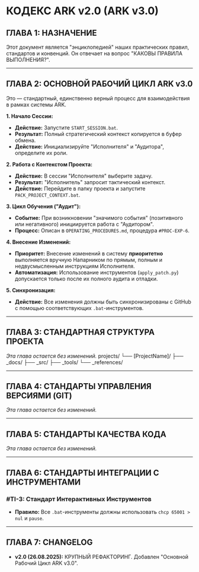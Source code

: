 # КОДЕКС ARK v2.0 (ARK v3.0)

## ГЛАВА 1: НАЗНАЧЕНИЕ

Этот документ является "энциклопедией" наших практических правил, стандартов и конвенций. Он отвечает на вопрос "КАКОВЫ ПРАВИЛА ВЫПОЛНЕНИЯ?".

---

## ГЛАВА 2: ОСНОВНОЙ РАБОЧИЙ ЦИКЛ ARK v3.0

Это — стандартный, единственно верный процесс для взаимодействия в рамках системы ARK.

**1. Начало Сессии:**
*   **Действие:** Запустите `START_SESSION.bat`.
*   **Результат:** Полный стратегический контекст копируется в буфер обмена.
*   **Действие:** Инициализируйте "Исполнителя" и "Аудитора", определите их роли.

**2. Работа с Контекстом Проекта:**
*   **Действие:** В сессии "Исполнителя" выберите задачу.
*   **Результат:** "Исполнитель" запросит тактический контекст.
*   **Действие:** Перейдите в папку проекта и запустите `PACK_PROJECT_CONTEXT.bat`.

**3. Цикл Обучения ("Аудит"):**
*   **Событие:** При возникновении "значимого события" (позитивного или негативного) инициируется работа с "Аудитором".
*   **Процесс:** Описан в `OPERATING_PROCEDURES.md`, процедура `#PROC-EXP-6`.

**4. Внесение Изменений:**
*   **Приоритет:** Внесение изменений в систему **приоритетно** выполняется вручную Напарником по прямым, полным и недвусмысленным инструкциям Исполнителя.
*   **Автоматизация:** Использование инструментов (`apply_patch.py`) допускается только после их полного аудита и отладки.

**5. Синхронизация:**
*   **Действие:** Все изменения должны быть синхронизированы с GitHub с помощью соответствующих `.bat`-инструментов.

---

## ГЛАВА 3: СТАНДАРТНАЯ СТРУКТУРА ПРОЕКТА
*Эта глава остается без изменений.*
projects/
└── [ProjectName]/
├── _docs/
├── _src/
├── _tools/
└── _references/

---

## ГЛАВА 4: СТАНДАРТЫ УПРАВЛЕНИЯ ВЕРСИЯМИ (GIT)
*Эта глава остается без изменений.*

---

## ГЛАВА 5: СТАНДАРТЫ КАЧЕСТВА КОДА
*Эта глава остается без изменений.*

---

## ГЛАВА 6: СТАНДАРТЫ ИНТЕГРАЦИИ С ИНСТРУМЕНТАМИ

### #TI-3: Стандарт Интерактивных Инструментов
*   **Правило:** Все `.bat`-инструменты должны использовать `chcp 65001 > nul` и `pause`.

---
## ГЛАВА 7: CHANGELOG
*   **v2.0 (26.08.2025):** КРУПНЫЙ РЕФАКТОРИНГ. Добавлен "Основной Рабочий Цикл ARK v3.0".
